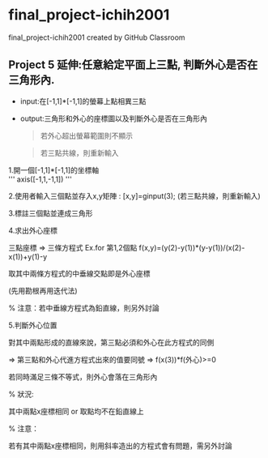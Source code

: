 # final_project-ichih2001
final_project-ichih2001 created by GitHub Classroom

## Project 5 延伸:任意給定平面上三點, 判斷外心是否在三角形內.

  * input:在[-1,1]*[-1,1]的螢幕上點相異三點
  
  * output:三角形和外心的座標圖以及判斷外心是否在三角形內
  
      > 若外心超出螢幕範圍則不顯示
      
      > 若三點共線，則重新輸入

1.開一個[-1,1]*[-1,1]的坐標軸  
	''' axis([-1,1,-1,1]) '''
		
2.使用者輸入三個點並存入x,y矩陣 : [x,y]=ginput(3);
  (若三點共線，則重新輸入)

3.標註三個點並連成三角形

4.求出外心座標

三點座標 => 三條方程式
Ex.for 第1,2個點
	f(x,y)=(y(2)-y(1))*(y-y(1))/(x(2)-x(1))+y(1)-y

取其中兩條方程式的中垂線交點即是外心座標

(先用勘根再用迭代法)

% 注意：若中垂線方程式為鉛直線，則另外討論

5.判斷外心位置

對其中兩點形成的直線來說，第三點必須和外心在此方程式的同側

  => 第三點和外心代進方程式出來的值要同號 => f(x(3))*f(外心)>=0

若同時滿足三條不等式，則外心會落在三角形內

% 狀況:

其中兩點x座標相同 or 取點均不在鉛直線上

% 注意：

若有其中兩點x座標相同，則用斜率造出的方程式會有問題，需另外討論
